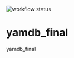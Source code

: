 ![workflow status](https://github.com/JulieNikitina/yamdb_final/workflows/yamdb_final/badge.svg)

# yamdb_final
yamdb_final
